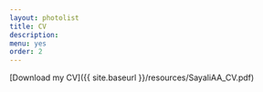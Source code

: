 ```yaml
---
layout: photolist
title: CV
description:  
menu: yes
order: 2
---
```


[Download my CV]({{ site.baseurl }}/resources/SayaliAA_CV.pdf)
